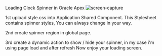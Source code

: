Loading Clock Spinner in Oracle Apex
![screen-capture](https://github.com/Sarafuddin000/Apex_spinner/assets/39001823/ca749650-91e9-4e88-8dae-c3793d8280b1)


1st upload style.css into Application Shared Component. This Stylesheet contains spinner styles, You can always change in your way.

2nd create spinner region in global page.

3rd create a dynamic action to show / hide your spinner, in my case i'm using page load and after refresh
Now enjoy your loading screen.
